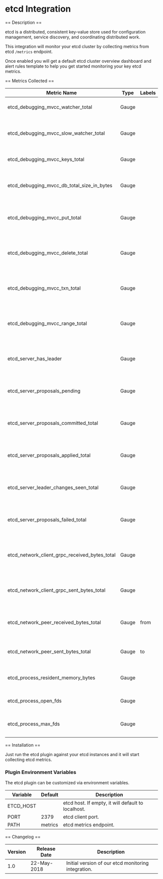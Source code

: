 etcd Integration
================

== Description ==

etcd is a distributed, consistent key-value store used for configuration management, service discovery, and coordinating distributed work.

This integration will monitor your etcd cluster by collecting metrics from etcd `/metrics` endpoint.

Once enabled you will get a default etcd cluster overview dashboard and alert rules template to help you get started monitoring your key etcd metrics.

== Metrics Collected ==

| Metric Name                                 |Type   |Labels |Unit|Description                                              |
|---------------------------------------------|-------|-------|----|---------------------------------------------------------|
|etcd_debugging_mvcc_watcher_total            |Gauge  |       |    |Total number of watchers.                                |
|etcd_debugging_mvcc_slow_watcher_total       |Gauge  |       |    |Total number of unsynced slow watchers.                  |
|etcd_debugging_mvcc_keys_total               |Gauge  |       |    |Total number of keys.                                    |
|etcd_debugging_mvcc_db_total_size_in_bytes   |Gauge  |       |byte|Total size of the underlying database in bytes.          |
|etcd_debugging_mvcc_put_total                |Gauge  |       |    |Total number of puts seen by this member.                |
|etcd_debugging_mvcc_delete_total             |Gauge  |       |    |Total number of deletes seen by this member.             |
|etcd_debugging_mvcc_txn_total                |Gauge  |       |    |Total number of txns seen by this member.                |
|etcd_debugging_mvcc_range_total              |Gauge  |       |    |Total number of ranges seen by this member.              |
|etcd_server_has_leader                       |Gauge  |       |    |Whether or not a leader exists. 1 is existence, 0 is not.|
|etcd_server_proposals_pending                |Gauge  |       |    |The current number of pending proposals to commit.       |
|etcd_server_proposals_committed_total        |Gauge  |       |    |The total number of consensus proposals committed.       |
|etcd_server_proposals_applied_total          |Gauge  |       |    |The total number of consensus proposals applied.         |
|etcd_server_leader_changes_seen_total        |Gauge  |       |    |The number of leader changes seen.                       |
|etcd_server_proposals_failed_total           |Gauge  |       |    |The total number of failed proposals seen.               |
|etcd_network_client_grpc_received_bytes_total|Gauge  |       |byte|The total number of bytes received from grpc clients.    |
|etcd_network_client_grpc_sent_bytes_total    |Gauge  |       |byte|The total number of bytes sent to grpc clients.          |
|etcd_network_peer_received_bytes_total       |Gauge  |from   |byte|The total number of bytes received from peers.           |
|etcd_network_peer_sent_bytes_total           |Gauge  |to     |byte|The total number of bytes sent to peers.                 |
|etcd_process_resident_memory_bytes           |Gauge  |       |byte|Resident memory size in bytes.                           |
|etcd_process_open_fds                        |Gauge  |       |    |Number of open file descriptors.                         |
|etcd_process_max_fds                         |Gauge  |       |    |Maximum number of open file descriptors.                 |

== Installation ==

Just run the etcd plugin against your etcd instances and it will start collecting etcd metrics.

### Plugin Environment Variables

The etcd plugin can be customized via environment variables.

|Variable |Default     |Description                                       |
|---------|------------|--------------------------------------------------|
|ETCD_HOST|            |etcd host. If empty, it will default to localhost.|
|PORT     |2379        |etcd client port.                                 |
|PATH     |metrics     |etcd metrics endpoint.                            |

== Changelog ==

|Version|Release Date|Description                                        |
|-------|------------|---------------------------------------------------|
|1.0    |22-May-2018 |Initial version of our etcd monitoring integration.|
